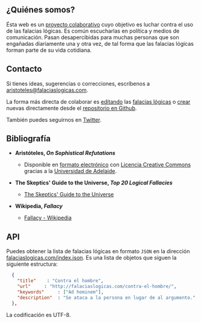 
## <a name="quienes-somos">¿Quiénes somos?</a>
Ésta web es un [proyecto colaborativo](http://github.com/jorgebg/falaciaslogicas.com) cuyo objetivo es luchar contra el uso de las falacias lógicas. Es común escucharlas en política y medios de comunicación. Pasan desapercibidas para muchas personas que son engañadas diariamente una y otra vez, de tal forma que las falacias lógicas forman parte de su vida cotidiana.


## <a name="contacto">Contacto</a>
Si tienes ideas, sugerencias o correcciones, escríbenos a <aristoteles@falaciaslogicas.com>.

La forma más directa de colaborar es [editando](https://help.github.com/articles/editing-files-in-your-repository/) las [falacias lógicas](https://github.com/jorgebg/falaciaslogicas.com/blob/gh-pages/_fallacies/) o [crear](https://help.github.com/articles/creating-new-files/) nuevas directamente desde el [repositorio en Github](https://github.com/jorgebg/falaciaslogicas.com).

También puedes seguirnos en [Twitter](https://twitter.com/FalaciaLogica).


## <a name="bibliografia">Bibliografía</a>

* **Aristóteles, _On Sophistical Refutations_**
  * Disponible en [formato electrónico](http://ebooks.adelaide.edu.au/a/aristotle/sophistical/) con [Licencia Creative Commons](http://creativecommons.org/licenses/by-nc-sa/3.0/es/) gracias a la [Universidad de Adelaide](http://adelaide.edu.au).

* **The Skeptics' Guide to the Universe, _Top 20 Logical Fallacies_**
  * [The Skeptics' Guide to the Universe](http://www.theskepticsguide.org/resources/logical-fallacies)

* **Wikipedia, _Fallacy_**
  * [Fallacy - Wikipedia](http://en.wikipedia.org/wiki/Fallacy)


## <a name="API">API</a>
Puedes obtener la lista de falacias lógicas en formato `JSON` en la dirección [falaciaslogicas.com/index.json](http://falaciaslogicas.com/index.json). Es una lista de objetos que siguen la siguiente estructura:

```json
  {
    "title"    : "Contra el hombre",
    "url"     : "http://falaciaslogicas.com/contra-el-hombre/",
    "keywords"     : ["Ad hominem"],
    "description"  : "Se ataca a la persona en lugar de al argumento."
  },
```

La codificación es UTF-8.

